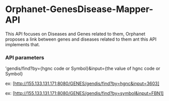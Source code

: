 # Orphanet-GenesDisease-Mapper-API
This API focuses on Diseases and  Genes related to them, Orphanet proposes a link between genes and diseases related to them ant this API implements that.
### API parameters
'gendis/find?by={hgnc code or Symbol}&input={the value of hgnc code or Symbol}

ex: [http://155.133.131.171:8080/GENES/gendis/find?by=hgnc&input=3603]

ex: [http://155.133.131.171:8080/GENES/gendis/find?by=symbol&input=FBN1] 

